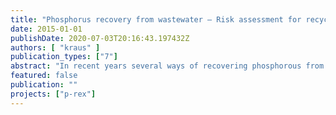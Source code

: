 ```yaml
---
title: "Phosphorus recovery from wastewater – Risk assessment for recycling in agriculture"
date: 2015-01-01
publishDate: 2020-07-03T20:16:43.197432Z
authors: [ "kraus" ]
publication_types: ["7"]
abstract: "In recent years several ways of recovering phosphorous from municipal wastewater have been developed. Depending on the applied technology the recovered products vary significantly concerning the concentrations of heavy metals and organic residues. Within the boundaries of data quality and present uncertainties a comparative risk assessment of seven secondary phosphorus fertilizers, sewage sludge, raw ash and triple super phosphate has been conducted for PCDD/Fs, PCBs, PAHs, As, Cd, Cr, Cu, Hg, Ni, Pb and Zn. Local exposure assessment was done using the kinetic model of the European Union’s Technical Guidance Document for all substances accounting for both fertilization and average atmospheric deposition. For substances of concern (Cd and Zn) the exposure was additionally refined using a solute transport model (HYDRUS-1D) and a precipitation model (Visual MINTEQ-software). An annual fertilizer amount equivalent to 60 kg P2O5/ ha × year by these products is assumed. In order to account for potential accumulation a time span of 100 years is modelled. Results indicate that out of the selected 11 (groups of) chemicals only cadmium and zinc are of concern. Regarding soil organisms, zinc is of concern for sludge, raw ash and one of the seven secondary phosphate fertilizers in case of soil-pH above pH 6.0. Regarding groundwater, cadmium and zinc are of concern below pH 6.0 since mobilization at this pH level increase significantly. No risk is expected regarding the endpoint humans. Among the investigated products struvites have shown the lowest phosphorus-specific heavy metal contents. For ash related products more data from full scale operations are needed to reduce still existing uncertainties like the influence of raw wastewater quality and WWTP operation on the final product."
featured: false
publication: ""
projects: ["p-rex"]
---
```


